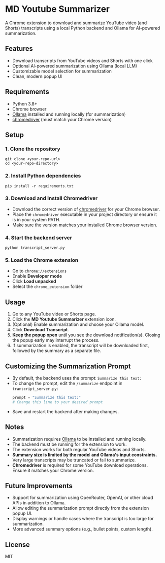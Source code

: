# MD Youtube Summarizer

A Chrome extension to download and summarize YouTube video (and Shorts) transcripts using a local Python backend and Ollama for AI-powered summarization.

## Features
- Download transcripts from YouTube videos and Shorts with one click
- Optional AI-powered summarization using Ollama (local LLM)
- Customizable model selection for summarization
- Clean, modern popup UI

## Requirements
- Python 3.8+
- Chrome browser
- [Ollama](https://ollama.com/) installed and running locally (for summarization)
- [chromedriver](https://sites.google.com/chromium.org/driver/) (must match your Chrome version)

## Setup

### 1. Clone the repository
```
git clone <your-repo-url>
cd <your-repo-directory>
```

### 2. Install Python dependencies
```
pip install -r requirements.txt
```

### 3. Download and Install Chromedriver
- Download the correct version of [chromedriver](https://sites.google.com/chromium.org/driver/) for your Chrome browser.
- Place the `chromedriver` executable in your project directory or ensure it is in your system PATH.
- Make sure the version matches your installed Chrome browser version.

### 4. Start the backend server
```
python transcript_server.py
```

### 5. Load the Chrome extension
- Go to `chrome://extensions`
- Enable **Developer mode**
- Click **Load unpacked**
- Select the `chrome_extension` folder

## Usage
1. Go to any YouTube video or Shorts page.
2. Click the **MD Youtube Summarizer** extension icon.
3. (Optional) Enable summarization and choose your Ollama model.
4. Click **Download Transcript**.
5. **Keep the popup open** until you see the download notification(s). Closing the popup early may interrupt the process.
6. If summarization is enabled, the transcript will be downloaded first, followed by the summary as a separate file.

## Customizing the Summarization Prompt
- By default, the backend uses the prompt: `Summarize this text:`
- To change the prompt, edit the `/summarize` endpoint in `transcript_server.py`:
  ```python
  prompt = "Summarize this text:"
  # Change this line to your desired prompt
  ```
- Save and restart the backend after making changes.

## Notes
- Summarization requires [Ollama](https://ollama.com/) to be installed and running locally.
- The backend must be running for the extension to work.
- The extension works for both regular YouTube videos and Shorts.
- **Summary size is limited by the model and Ollama's input constraints.** Very large transcripts may be truncated or fail to summarize.
- **Chromedriver** is required for some YouTube download operations. Ensure it matches your Chrome version.

## Future Improvements
- Support for summarization using OpenRouter, OpenAI, or other cloud APIs in addition to Ollama.
- Allow editing the summarization prompt directly from the extension popup UI.
- Display warnings or handle cases where the transcript is too large for summarization.
- More advanced summary options (e.g., bullet points, custom length).

## License
MIT 